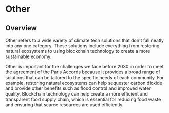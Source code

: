 # Other

## Overview

Other refers to a wide variety of climate tech solutions that don't fall neatly into any one category. These solutions include everything from restoring natural ecosystems to using blockchain technology to create a more sustainable economy.

Other is important for the challenges we face before 2030 in order to meet the agreement of the Paris Accords because it provides a broad range of solutions that can be tailored to the specific needs of each community. For example, restoring natural ecosystems can help sequester carbon dioxide and provide other benefits such as flood control and improved water quality. Blockchain technology can help create a more efficient and transparent food supply chain, which is essential for reducing food waste and ensuring that scarce resources are used efficiently.